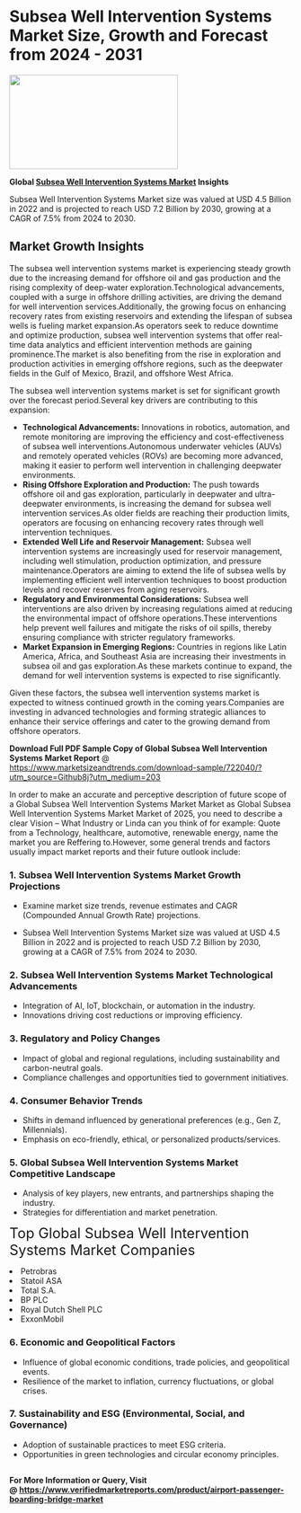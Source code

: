 <H1>Subsea Well Intervention Systems Market Size, Growth and Forecast from 2024 - 2031</H1><img class="aligncenter size-medium wp-image-584254" src="https://thirdeyenews.in/wp-content/uploads/2024/09/Global-Market-Research-300x168.jpeg" alt="" width="300" height="168" /><p><strong>Global&nbsp;<a href="https://www.marketsizeandtrends.com/download-sample/722040/?utm_source=Github8j?utm_medium=203">Subsea Well Intervention Systems Market</a> Insights</strong></p><p>Subsea Well Intervention Systems Market size was valued at USD 4.5 Billion in 2022 and is projected to reach USD 7.2 Billion by 2030, growing at a CAGR of 7.5% from 2024 to 2030.</p><p><h2>Market Growth Insights</h2> <p>The subsea well intervention systems market is experiencing steady growth due to the increasing demand for offshore oil and gas production and the rising complexity of deep-water exploration.Technological advancements, coupled with a surge in offshore drilling activities, are driving the demand for well intervention services.Additionally, the growing focus on enhancing recovery rates from existing reservoirs and extending the lifespan of subsea wells is fueling market expansion.As operators seek to reduce downtime and optimize production, subsea well intervention systems that offer real-time data analytics and efficient intervention methods are gaining prominence.The market is also benefiting from the rise in exploration and production activities in emerging offshore regions, such as the deepwater fields in the Gulf of Mexico, Brazil, and offshore West Africa. </p> <p>The subsea well intervention systems market is set for significant growth over the forecast period.Several key drivers are contributing to this expansion: <ul> <li><strong>Technological Advancements:</strong> Innovations in robotics, automation, and remote monitoring are improving the efficiency and cost-effectiveness of subsea well interventions.Autonomous underwater vehicles (AUVs) and remotely operated vehicles (ROVs) are becoming more advanced, making it easier to perform well intervention in challenging deepwater environments.</li> <li><strong>Rising Offshore Exploration and Production:</strong> The push towards offshore oil and gas exploration, particularly in deepwater and ultra-deepwater environments, is increasing the demand for subsea well intervention services.As older fields are reaching their production limits, operators are focusing on enhancing recovery rates through well intervention techniques.</li> <li><strong>Extended Well Life and Reservoir Management:</strong> Subsea well intervention systems are increasingly used for reservoir management, including well stimulation, production optimization, and pressure maintenance.Operators are aiming to extend the life of subsea wells by implementing efficient well intervention techniques to boost production levels and recover reserves from aging reservoirs.</li> <li><strong>Regulatory and Environmental Considerations:</strong> Subsea well interventions are also driven by increasing regulations aimed at reducing the environmental impact of offshore operations.These interventions help prevent well failures and mitigate the risks of oil spills, thereby ensuring compliance with stricter regulatory frameworks.</li> <li><strong>Market Expansion in Emerging Regions:</strong> Countries in regions like Latin America, Africa, and Southeast Asia are increasing their investments in subsea oil and gas exploration.As these markets continue to expand, the demand for well intervention systems is expected to rise significantly.</li> </ul> <p>Given these factors, the subsea well intervention systems market is expected to witness continued growth in the coming years.Companies are investing in advanced technologies and forming strategic alliances to enhance their service offerings and cater to the growing demand from offshore operators.</p><p><span class=""><strong>Download Full PDF Sample Copy of Global Subsea Well Intervention Systems Market Report</strong> @ <a href="https://www.marketsizeandtrends.com/download-sample/722040/?utm_source=Github8j?utm_medium=203" target="_blank">https://www.marketsizeandtrends.com/download-sample/722040/?utm_source=Github8j?utm_medium=203</a></span></p><p>In order to make an accurate and perceptive description of future scope of a Global&nbsp;Subsea Well Intervention Systems Market Market as Global&nbsp;Subsea Well Intervention Systems Market Market of 2025, you need to describe a clear Vision &ndash; What Industry or Linda can you think of for example: Quote from a Technology, healthcare, automotive, renewable energy, name the market you are Reffering to.However, some general trends and factors usually impact market reports and their future outlook include:</p><h3>1.&nbsp;<strong>Subsea Well Intervention Systems Market Growth Projections</strong></h3><ul><li>Examine market size trends, revenue estimates and CAGR (Compounded Annual Growth Rate) projections.</li><li><p>Subsea Well Intervention Systems Market size was valued at USD 4.5 Billion in 2022 and is projected to reach USD 7.2 Billion by 2030, growing at a CAGR of 7.5% from 2024 to 2030.</p></li></ul><h3>2.&nbsp;<strong>Subsea Well Intervention Systems Market Technological Advancements</strong></h3><ul><li>Integration of AI, IoT, blockchain, or automation in the industry.</li><li>Innovations driving cost reductions or improving efficiency.</li></ul><h3>3.&nbsp;<strong>Regulatory and Policy Changes</strong></h3><ul><li>Impact of global and regional regulations, including sustainability and carbon-neutral goals.</li><li>Compliance challenges and opportunities tied to government initiatives.</li></ul><h3>4.&nbsp;<strong>Consumer Behavior Trends</strong></h3><ul><li>Shifts in demand influenced by generational preferences (e.g., Gen Z, Millennials).</li><li>Emphasis on eco-friendly, ethical, or personalized products/services.</li></ul><h3>5.&nbsp;<strong>Global Subsea Well Intervention Systems Market Competitive Landscape</strong></h3><ul><li>Analysis of key players, new entrants, and partnerships shaping the industry.</li><li>Strategies for differentiation and market penetration.</li></ul><p data-pm-slice="1 1 []"><span style="color: inherit; font-family: inherit; font-size: 25px;">Top Global Subsea Well Intervention Systems Market Companies</span></p><div class="" data-test-id=""><p><li>Petrobras</li><li> Statoil ASA</li><li> Total S.A.</li><li> BP PLC</li><li> Royal Dutch Shell PLC</li><li> ExxonMobil</li></p></div><h3>6.&nbsp;<strong>Economic and Geopolitical Factors</strong></h3><ul><li>Influence of global economic conditions, trade policies, and geopolitical events.</li><li>Resilience of the market to inflation, currency fluctuations, or global crises.</li></ul><h3>7.&nbsp;<strong>Sustainability and ESG (Environmental, Social, and Governance)</strong></h3><ul><li>Adoption of sustainable practices to meet ESG criteria.</li><li>Opportunities in green technologies and circular economy principles.</li></ul><h2><strong style="font-size: 14px;">For More Information or Query, Visit @&nbsp;</strong><a style="background-color: #ffffff; font-size: 14px;" href="https://www.marketsizeandtrends.com/report/subsea-well-intervention-systems-market/" target="_blank">https://www.verifiedmarketreports.com/product/airport-passenger-boarding-bridge-market</a></h2>
